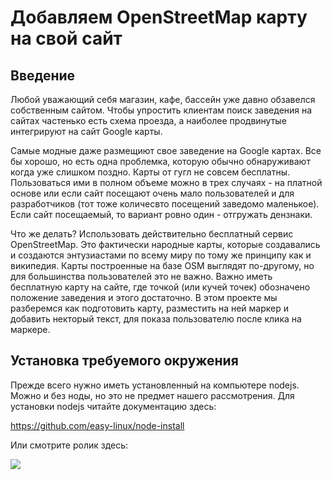 # Добавляем OpenStreetMap карту на свой сайт

## Введение

Любой уважающий себя магазин, кафе, бассейн уже давно обзавелся собственным сайтом. Чтобы упростить клиентам поиск заведения на сайтах частенько есть схема проезда, а наиболее продвинутые интегрируют на сайт Google карты. 

Самые модные даже размещиют свое заведение на Google картах. Все бы хорошо, но есть одна проблемка, которую обычно обнаруживают когда уже слишком поздно. Карты от гугл не совсем бесплатны. Пользоваться ими в полном объеме можно в трех случаях - на платной основе или если сайт посещают очень мало пользователей и для разработчиков (тот тоже количесвто посещений заведомо маленькое). Если сайт посещаемый, то вариант ровно один - отгружать дензнаки. 

Что же делать? Использовать действительно бесплатный сервис OpenStreetMap. Это фактически народные карты, которые создавались и создаются энтузиастами по всему миру по тому же принципу как и википедия. Карты построенные на базе OSM выглядят по-другому, но для большинства пользователей это не важно. Важно иметь бесплатную карту на сайте, где точкой (или кучей точек) обозначено положение заведения и этого достаточно. В этом проекте мы разберемся как подготовить карту, разместить на ней маркер и добавить некторый текст, для показа пользователю после клика на маркере. 

## Установка требуемого окружения

Прежде всего нужно иметь установленный на компьютере nodejs. Можно и без ноды, но это не предмет нашего рассмотрения.
Для установки nodejs читайте документацию здесь:

https://github.com/easy-linux/node-install

Или смотрите ролик здесь:

[![](https://img.youtube.com/vi/gP4OPx2vBoc/0.jpg)](https://youtu.be/gP4OPx2vBoc)


